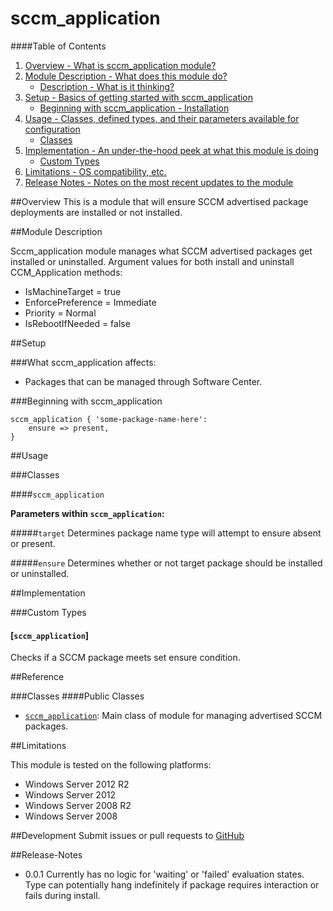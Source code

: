 # sccm_application

####Table of Contents

1. [Overview - What is sccm_application module?](#overview)
2. [Module Description - What does this module do?](#module-description)
    * [Description - What is it thinking?](#description)
3. [Setup - Basics of getting started with sccm_application](#setup)
    * [Beginning with sccm_application - Installation](#beginning-with-sccm_application)
4. [Usage - Classes, defined types, and their parameters available for configuration](#usage)
    * [Classes](#classes)
5. [Implementation - An under-the-hood peek at what this module is doing](#implementation)
    * [Custom Types](#custom-types)
6. [Limitations - OS compatibility, etc.](#limitations)
7. [Release Notes - Notes on the most recent updates to the module](#release-notes)

##Overview
This is a module that will ensure SCCM advertised package deployments are installed or not installed.

##Module Description

Sccm_application module manages what SCCM advertised packages get installed or uninstalled. Argument values for both install and uninstall CCM_Application methods:
* IsMachineTarget = true
* EnforcePreference = Immediate
* Priority = Normal
* IsRebootIfNeeded = false

##Setup

###What sccm_application affects:

* Packages that can be managed through Software Center.

###Beginning with sccm_application

```puppet
sccm_application { 'some-package-name-here': 
    ensure => present,
}
```
##Usage

###Classes

####`sccm_application`

**Parameters within `sccm_application`:**

#####`target`
Determines package name type will attempt to ensure absent or present.

#####`ensure`
Determines whether or not target package should be installed or uninstalled.

##Implementation

###Custom Types

#### [`sccm_application`]
Checks if a SCCM package meets set ensure condition.

##Reference

###Classes
####Public Classes
* [`sccm_application`](#classes): Main class of module for managing advertised SCCM packages.

##Limitations

This module is tested on the following platforms:

* Windows Server 2012 R2
* Windows Server 2012
* Windows Server 2008 R2
* Windows Server 2008

##Development
Submit issues or pull requests to [GitHub](https://github.secureserver.net/ECM/SCCM_Application)

##Release-Notes
* 0.0.1 Currently has no logic for 'waiting' or 'failed' evaluation states. Type can potentially hang indefinitely if package requires interaction or fails during install.